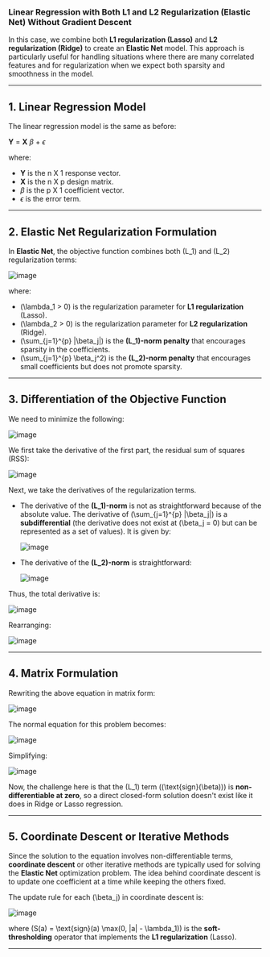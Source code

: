 ### **Linear Regression with Both L1 and L2 Regularization (Elastic Net) Without Gradient Descent**

In this case, we combine both **L1 regularization (Lasso)** and **L2 regularization (Ridge)** to create an **Elastic Net** model. This approach is particularly useful for handling situations where there are many correlated features and for regularization when we expect both sparsity and smoothness in the model.

---

## **1. Linear Regression Model**  

The linear regression model is the same as before:

**Y** = **X** $\beta$ + $\epsilon$

where:  
- **Y** is the n X 1 response vector.  
- **X** is the n X p design matrix.  
- $\beta$ is the p X 1 coefficient vector.  
- $\epsilon$ is the error term.

---

## **2. Elastic Net Regularization Formulation**

In **Elastic Net**, the objective function combines both \(L_1\) and \(L_2\) regularization terms:

![image](https://github.com/user-attachments/assets/3e1f8c56-9356-4eb9-95fd-26578ac5c897)


where:  
- \(\lambda_1 > 0\) is the regularization parameter for **L1 regularization** (Lasso).  
- \(\lambda_2 > 0\) is the regularization parameter for **L2 regularization** (Ridge).  
- \(\sum_{j=1}^{p} |\beta_j|\) is the **\(L_1\)-norm penalty** that encourages sparsity in the coefficients.  
- \(\sum_{j=1}^{p} \beta_j^2\) is the **\(L_2\)-norm penalty** that encourages small coefficients but does not promote sparsity.

---

## **3. Differentiation of the Objective Function**

We need to minimize the following:

![image](https://github.com/user-attachments/assets/86e06f11-616c-4d3e-acc3-bd12047aa872)


We first take the derivative of the first part, the residual sum of squares (RSS):

![image](https://github.com/user-attachments/assets/18dcc4bb-ebe5-4658-8ab9-3b9950dacdfb)


Next, we take the derivatives of the regularization terms.

- The derivative of the **\(L_1\)-norm** is not as straightforward because of the absolute value. The derivative of \(\sum_{j=1}^{p} |\beta_j|\) is a **subdifferential** (the derivative does not exist at \(\beta_j = 0\) but can be represented as a set of values). It is given by:

  ![image](https://github.com/user-attachments/assets/69748a02-b28b-491d-abdc-442e9041233a)


- The derivative of the **\(L_2\)-norm** is straightforward:

  ![image](https://github.com/user-attachments/assets/e7e1dc74-27c4-45d7-9f22-91e91d20843f)


Thus, the total derivative is:

![image](https://github.com/user-attachments/assets/dc5de3e4-60f9-4bcc-8731-a791d450e05e)


Rearranging:

![image](https://github.com/user-attachments/assets/c4c590d0-9c49-4cf4-9201-7f105de0bc61)


---

## **4. Matrix Formulation**

Rewriting the above equation in matrix form:

![image](https://github.com/user-attachments/assets/86e47af9-3a5c-48de-99e1-6bb4756479d1)


The normal equation for this problem becomes:

![image](https://github.com/user-attachments/assets/2e6cd649-3589-4492-b9e8-79c3989b0c25)


Simplifying:

![image](https://github.com/user-attachments/assets/9386d351-0308-475c-9c90-4d77757f75fb)


Now, the challenge here is that the \(L_1\) term (\(\text{sign}(\beta)\)) is **non-differentiable at zero**, so a direct closed-form solution doesn't exist like it does in Ridge or Lasso regression.

---

## **5. Coordinate Descent or Iterative Methods**

Since the solution to the equation involves non-differentiable terms, **coordinate descent** or other iterative methods are typically used for solving the **Elastic Net** optimization problem. The idea behind coordinate descent is to update one coefficient at a time while keeping the others fixed.

The update rule for each \(\beta_j\) in coordinate descent is:

![image](https://github.com/user-attachments/assets/a3e2d8cb-0754-4b9b-bdd3-e05832a42b87)


where \(S(a) = \text{sign}(a) \max(0, |a| - \lambda_1)\) is the **soft-thresholding** operator that implements the **L1 regularization** (Lasso).

---
